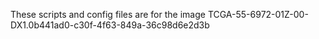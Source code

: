 These scripts and config files are for the image TCGA-55-6972-01Z-00-DX1.0b441ad0-c30f-4f63-849a-36c98d6e2d3b
